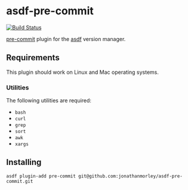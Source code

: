 # asdf-pre-commit

[![Build Status](https://github.com/jonathanmorley/asdf-pre-commit/workflows/ASDF%20CI/badge.svg)](https://github.com/jonathanmorley/asdf-pre-commit/actions)

[pre-commit][2] plugin for the [asdf][1] version manager.

## Requirements

This plugin should work on Linux and Mac operating systems.

### Utilities

The following utilities are required:

- `bash`
- `curl`
- `grep`
- `sort`
- `awk`
- `xargs`

## Installing

```
asdf plugin-add pre-commit git@github.com:jonathanmorley/asdf-pre-commit.git
```

[1]: https://asdf-vm.com/
[2]: https://pre-commit.com/
